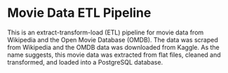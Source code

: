 # Movie Data ETL Pipeline

This is an extract-transform-load (ETL) pipeline for movie data from Wikipedia and the Open Movie Database (OMDB). The data was scraped from Wikipedia and the OMDB data was downloaded from Kaggle. As the name suggests, this movie data was extracted from flat files, cleaned and transformed, and loaded into a PostgreSQL database.